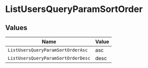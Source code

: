 # ListUsersQueryParamSortOrder


## Values

| Name                               | Value                              |
| ---------------------------------- | ---------------------------------- |
| `ListUsersQueryParamSortOrderAsc`  | asc                                |
| `ListUsersQueryParamSortOrderDesc` | desc                               |